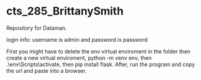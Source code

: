 # cts_285_BrittanySmith


Repository for Dataman.

login info: username is admin and password is password

First you might have to delete the env virtual enviroment in the folder then create a new virtual enviroment, python -m venv env, then .\env\Scripts\activate, then pip install flask.
After, run the program and copy the url and paste into a browser.
